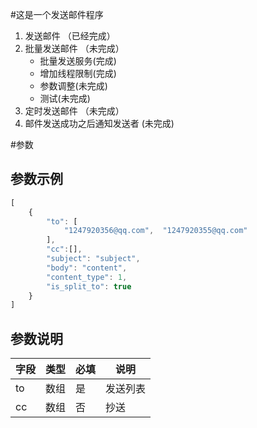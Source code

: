 #这是一个发送邮件程序
1. 发送邮件 （已经完成）
2. 批量发送邮件 （未完成）
    - 批量发送服务(完成)
    - 增加线程限制(完成)
    - 参数调整(未完成)
    - 测试(未完成)
3. 定时发送邮件 （未完成）
4. 邮件发送成功之后通知发送者 (未完成)

#参数
## 参数示例
```javascript
[
    {
        "to": [
            "1247920356@qq.com",  "1247920355@qq.com"
        ],
        "cc":[],
        "subject": "subject",
        "body": "content",
        "content_type": 1,
        "is_split_to": true
    }
]
```
## 参数说明
字段 | 类型 | 必填 | 说明 
------------ | ------------- | ------------- | -------------
to | 数组 | 是 | 发送列表 |
cc | 数组 | 否 | 抄送 |
